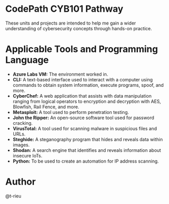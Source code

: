 # CodePath CYB101 Pathway
These units and projects are intended to help me gain a wider understanding of cybersecurity concepts through hands-on practice.

# Applicable Tools and Programming Language
- **Azure Labs VM:** The environment worked in. 
- **CLI:** A text-based interface used to interact with a computer using commands to obtain system information, execute programs, spoof, and more.
- **CyberChef:** A web application that assists with data manipulation ranging from logical operators to encryption and decryption with AES, Blowfish, Rail Fence, and more.
- **Metasploit:** A tool used to perform penetration testing.
- **John the Ripper:** An open-source software tool used for password cracking.
- **VirusTotal:** A tool used for scanning malware in suspicious files and URLs.
- **Steghide:** A steganography program that hides and reveals data within images.
- **Shodan:** A search engine that identifies and reveals information about insecure IoTs. 
- **Python:** To be used to create an automation for IP address scanning.

# Author
@t-rieu
